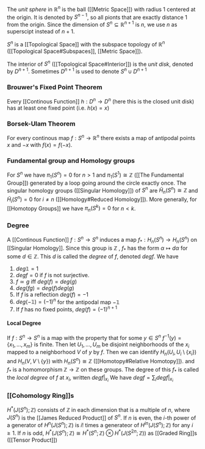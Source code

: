 The *unit sphere* in $\mathbb{R}^n$ is the ball ([[Metric Space]]) with radius 1 centered at the origin. It is denoted by $S^{n-1}$, so all pionts that are exactly distance 1 from the origin.
Since the dimension of $S^n \subseteq \mathbb{R}^{n+1}$ is $n$, we use $n$ as superscipt instead of $n+1$.

$S^n$ is a [[Topological Space]] with the subspace topology of $\mathbb{R}^n$ ([[Topological Space#Subspaces]], [[Metric Space]]).

The interior of $S^n$ ([[Topological Space#Interior]]) is the *unit disk*, denoted by $D^{n+1}$. Sometimes $D^{n+1}$ is used to denote $S^n\cup D^{n+1}$

### Brouwer's Fixed Point Theorem

Every [[Continous Function]] $h:D^n \rightarrow D^n$ (here this is the closed unit disk) has at least one fixed point (i.e. $h(x)=x$) 

### Borsek-Ulam Theorem
For every continous map $f:S^n\rightarrow \mathbb{R}^n$ there exists a map of antipodal points $x$ and $-x$ with $f(x)=f(-x$).

### Fundamental group and Homology groups 

For $S^n$ we have $\pi_1(S^n) = 0$ for $n>1$ and $\pi_1(S^1)\cong \mathbb{Z}$ ([[The Fundamental Group]]) generated by a loop going around the circle exactly once.
The singular homology groups ([[Singular Homology]]) of $S^n$ are $\tilde{H}_n(S^n)\cong \mathbb{Z}$ and $\tilde{H}_i(S^n)=0$ for $i\neq n$ ([[Homology#Reduced Homology]]).
More generally, for [[Homotopy Groups]] we have $\pi_n(S^k)=0$ for $n<k$.


### Degree

A [[Continous Function]] $f:S^n\rightarrow S^n$ induces a map $f_*:H_n(S^n)\rightarrow H_n(S^n)$ on [[Singular Homology]]. Since this group is $\mathbb{Z}$ , $f_*$ has the form $\alpha \mapsto d\alpha$ for some $d\in\mathbb{Z}$.
This $d$ is called the *degree* of $f$, denoted $degf$. We have 
1. $deg\mathbb{1}=1$
2. $degf=0$ if $f$ is not surjective.
3. $f\simeq g$ iff $deg(f)=deg(g)$  
4. $deg(fg)=deg(f)deg(g)$
5. If $f$ is a reflection $deg(f)=-1$
6. $deg(-\mathbb{1})=(-1)^n$  for the antipodal map $-\mathbb{1}$
7. If $f$ has no fixed points, $deg(f)=(-1)^{n+1}$

#### Local Degree 

If $f:S^n\rightarrow S^n$ is a map with the property that for some $y\in S^n$ $f^{-1}(y)=\{x_1,\dots,x_m\}$ is finite. Then let $U_1,\dots,U_m$ be disjoint neighborhoods of the $x_i$ mapped to a neighborhood $V$ of $y$ by $f$.
Then we can identify $H_n(U_i,U_i\setminus \{x_i\})$ and $H_n(V,V\setminus\{y\})$ with $H_n(S^n)\cong \mathbb{Z}$ ([[Homotopy#Relative Homotopy]]). and $f_*$ is a homomorphism $\mathbb{Z}\rightarrow\mathbb{Z}$ on these groups. 
The degree of this $f_*$ is called the *local degree* of $f$ at $x_i$, written $degf|_{x_i}$
We have $deg f = \sum_i degf|_{x_i}$ 

### [[Cohomology Ring]]s

 $H^*(J(S^n);\mathbb{Z})$  consists of  $\mathbb{Z}$ in each dimension that is a multiple of $n$, where $J(S^n)$ is the [[James Reduced Product]] of $S^n$.
 If $n$ is even, the $i$-th power of a generator of $H^n(J(S^n);\mathbb{Z})$ is $i!$ times a generateor of $H^{in}(J(S^n);\mathbb{Z})$ for any $i\geq 1$.
 If $n$ is odd, $H^*(J(S^n);\mathbb{Z}) \cong H^*(S^n;\mathbb{Z})\otimes H^*(J(S^{2n};\mathbb{Z}))$ as [[Graded Ring]]s ([[Tensor Product]])